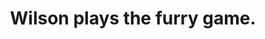 ---
title: "Wilson plays the furry game."
streamDate: 1-8-2025
game: "ATLYSS"
gameCoverURL: "https://images.igdb.com/igdb/image/upload/t_cover_big/co7nm7.webp"
vodUrl: "https://www.youtube.com/watch?v=ToX-q9cq6ew"
thumbnail: "https://img.youtube.com/vi/ToX-q9cq6ew/maxresdefault.jpg"
duration: "5:28:35"
chatReplayURL: "https://gist.githubusercontent.com/TheLtWilson/72174ddf9651e198f1bb15c9f89fc344/raw/9652a3b91a597fd7814aace2c96dc90cbaa1f895/1-8-25.json"
---
